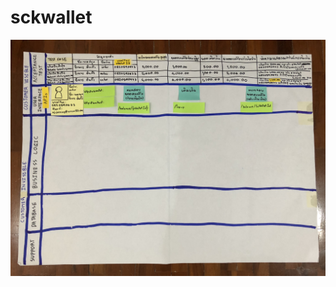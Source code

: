 # sckwallet



![A-DAPT Blueprint](https://github.com/ajjammy/sckwallet/blob/master/A-DAPT-Blueprint-01.JPG)
